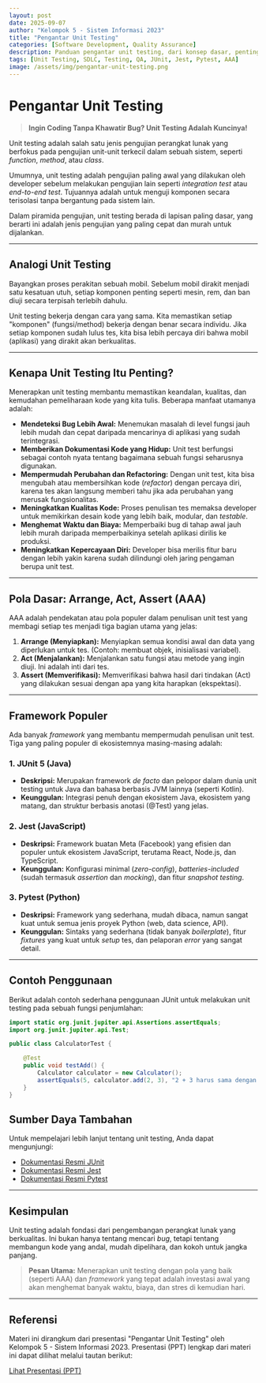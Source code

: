 ```yaml
---
layout: post
date: 2025-09-07
author: "Kelompok 5 - Sistem Informasi 2023"
title: "Pengantar Unit Testing"
categories: [Software Development, Quality Assurance]
description: Panduan pengantar unit testing, dari konsep dasar, pentingnya, pola AAA (Arrange, Act, Assert), hingga framework populer seperti JUnit, Jest, dan Pytest.
tags: [Unit Testing, SDLC, Testing, QA, JUnit, Jest, Pytest, AAA]
image: /assets/img/pengantar-unit-testing.png
---
```


# **Pengantar Unit Testing**

> **Ingin Coding Tanpa Khawatir Bug? Unit Testing Adalah Kuncinya!**

Unit testing adalah salah satu jenis pengujian perangkat lunak yang berfokus pada pengujian unit-unit terkecil dalam sebuah sistem, seperti *function*, *method*, atau *class*.

Umumnya, unit testing adalah pengujian paling awal yang dilakukan oleh developer sebelum melakukan pengujian lain seperti *integration test* atau *end-to-end test*. Tujuannya adalah untuk menguji komponen secara terisolasi tanpa bergantung pada sistem lain.

Dalam piramida pengujian, unit testing berada di lapisan paling dasar, yang berarti ini adalah jenis pengujian yang paling cepat dan murah untuk dijalankan.

---

## **Analogi Unit Testing**

Bayangkan proses perakitan sebuah mobil. Sebelum mobil dirakit menjadi satu kesatuan utuh, setiap komponen penting seperti mesin, rem, dan ban diuji secara terpisah terlebih dahulu.

Unit testing bekerja dengan cara yang sama. Kita memastikan setiap "komponen" (fungsi/method) bekerja dengan benar secara individu. Jika setiap komponen sudah lulus tes, kita bisa lebih percaya diri bahwa mobil (aplikasi) yang dirakit akan berkualitas.

---

## **Kenapa Unit Testing Itu Penting?**

Menerapkan unit testing membantu memastikan keandalan, kualitas, dan kemudahan pemeliharaan kode yang kita tulis. Beberapa manfaat utamanya adalah:

* **Mendeteksi Bug Lebih Awal:** Menemukan masalah di level fungsi jauh lebih mudah dan cepat daripada mencarinya di aplikasi yang sudah terintegrasi.
* **Memberikan Dokumentasi Kode yang Hidup:** Unit test berfungsi sebagai contoh nyata tentang bagaimana sebuah fungsi seharusnya digunakan.
* **Mempermudah Perubahan dan Refactoring:** Dengan unit test, kita bisa mengubah atau membersihkan kode (*refactor*) dengan percaya diri, karena tes akan langsung memberi tahu jika ada perubahan yang merusak fungsionalitas.
* **Meningkatkan Kualitas Kode:** Proses penulisan tes memaksa developer untuk memikirkan desain kode yang lebih baik, modular, dan *testable*.
* **Menghemat Waktu dan Biaya:** Memperbaiki bug di tahap awal jauh lebih murah daripada memperbaikinya setelah aplikasi dirilis ke produksi.
* **Meningkatkan Kepercayaan Diri:** Developer bisa merilis fitur baru dengan lebih yakin karena sudah dilindungi oleh jaring pengaman berupa unit test.

---

## **Pola Dasar: Arrange, Act, Assert (AAA)**

AAA adalah pendekatan atau pola populer dalam penulisan unit test yang membagi setiap tes menjadi tiga bagian utama yang jelas:

1.  **Arrange (Menyiapkan):** Menyiapkan semua kondisi awal dan data yang diperlukan untuk tes. (Contoh: membuat objek, inisialisasi variabel).
2.  **Act (Menjalankan):** Menjalankan satu fungsi atau metode yang ingin diuji. Ini adalah inti dari tes.
3.  **Assert (Memverifikasi):** Memverifikasi bahwa hasil dari tindakan (Act) yang dilakukan sesuai dengan apa yang kita harapkan (ekspektasi).

---

## **Framework Populer**

Ada banyak *framework* yang membantu mempermudah penulisan unit test. Tiga yang paling populer di ekosistemnya masing-masing adalah:

### **1. JUnit 5 (Java)**
* **Deskripsi:** Merupakan framework *de facto* dan pelopor dalam dunia unit testing untuk Java dan bahasa berbasis JVM lainnya (seperti Kotlin).
* **Keunggulan:** Integrasi penuh dengan ekosistem Java, ekosistem yang matang, dan struktur berbasis anotasi (@Test) yang jelas.

### **2. Jest (JavaScript)**
* **Deskripsi:** Framework buatan Meta (Facebook) yang efisien dan populer untuk ekosistem JavaScript, terutama React, Node.js, dan TypeScript.
* **Keunggulan:** Konfigurasi minimal (*zero-config*), *batteries-included* (sudah termasuk *assertion* dan *mocking*), dan fitur *snapshot testing*.

### **3. Pytest (Python)**
* **Deskripsi:** Framework yang sederhana, mudah dibaca, namun sangat kuat untuk semua jenis proyek Python (web, data science, API).
* **Keunggulan:** Sintaks yang sederhana (tidak banyak *boilerplate*), fitur *fixtures* yang kuat untuk *setup* tes, dan pelaporan *error* yang sangat detail.

---

## **Contoh Penggunaan**

Berikut adalah contoh sederhana penggunaan JUnit untuk melakukan unit testing pada sebuah fungsi penjumlahan:

```java
import static org.junit.jupiter.api.Assertions.assertEquals;
import org.junit.jupiter.api.Test;

public class CalculatorTest {

    @Test
    public void testAdd() {
        Calculator calculator = new Calculator();
        assertEquals(5, calculator.add(2, 3), "2 + 3 harus sama dengan 5");
    }
}
```

## **Sumber Daya Tambahan**

Untuk mempelajari lebih lanjut tentang unit testing, Anda dapat mengunjungi:

- [Dokumentasi Resmi JUnit](https://junit.org/junit5/docs/current/user-guide/)
- [Dokumentasi Resmi Jest](https://jestjs.io/docs/getting-started)
- [Dokumentasi Resmi Pytest](https://docs.pytest.org/en/stable/)

---

## **Kesimpulan**

Unit testing adalah fondasi dari pengembangan perangkat lunak yang berkualitas. Ini bukan hanya tentang mencari *bug*, tetapi tentang membangun kode yang andal, mudah dipelihara, dan kokoh untuk jangka panjang.

> **Pesan Utama:** Menerapkan unit testing dengan pola yang baik (seperti AAA) dan *framework* yang tepat adalah investasi awal yang akan menghemat banyak waktu, biaya, dan stres di kemudian hari.

---

## **Referensi**
Materi ini dirangkum dari presentasi "Pengantar Unit Testing" oleh Kelompok 5 - Sistem Informasi 2023. Presentasi (PPT) lengkap dari materi ini dapat dilihat melalui tautan berikut:

[Lihat Presentasi (PPT)](https://drive.google.com/file/d/1qSDpXubcQlTiRXuM2tdDO30rPo-3GkCS/view?usp=drive_link)
